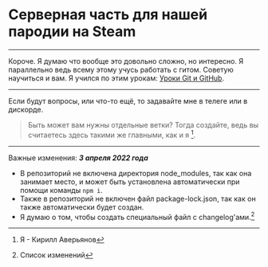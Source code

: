# Серверная часть для нашей пародии на Steam
---
Короче. Я думаю что вообще это довольно сложно, но интересно. Я параллельно ведь всему этому учусь работать с гитом. Советую научиться и вам. Я учился по этим урокам: [Уроки Git и GitHub](https://www.youtube.com/playlist?list=PLuY6eeDuleIOMB2R_Kky05ZfiAx2_pbAH).
___
Если будут вопросы, или что-то ещё, то задавайте мне в телеге или в дискорде.

>Быть может вам нужны отдельные ветки? Тогда создайте, ведь вы считаетесь здесь такими же главными, как и я [^1].
---
Важные изменения:
___3 апреля 2022 года___
- В репозиторий не включена директория node_modules, так как она занимает место, и может быть установлена автоматически при помощи команды `npm i`.
- Также в репозиторий не включен файл package-lock.json, так как он также автоматически будет создан.
- Я думаю о том, чтобы создать специальный файл с changelog'ами.[^2]

[^1]: Я - Кирилл Аверьянов
[^2]: Список изменений